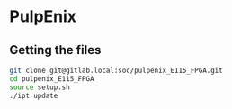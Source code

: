 PulpEnix
========


Getting the files
-----------------
```bash
git clone git@gitlab.local:soc/pulpenix_E115_FPGA.git
cd pulpenix_E115_FPGA
source setup.sh
./ipt update
```
